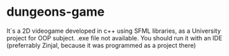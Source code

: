 # dungeons-game
It´s a 2D videogame developed in c++ using SFML libraries, as a University project for OOP subject.
.exe file not available. You should run it with an IDE (preferrably ZinjaI, because it was programmed as a project there)
